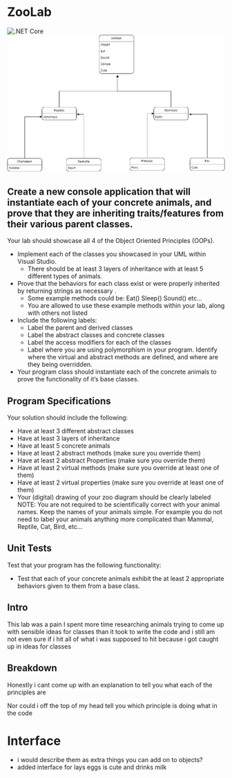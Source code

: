 # ZooLab
![.NET Core](https://github.com/ArikMackenburg/ZooLab/workflows/.NET%20Core/badge.svg)
![White Board](./Assets/Zoo.png)
## Create a new console application that will instantiate each of your concrete animals, and prove that they are inheriting traits/features from their various parent classes.

Your lab should showcase all 4 of the Object Oriented Principles (OOPs).

+ Implement each of the classes you showcased in your UML within Visual Studio.
  + There should be at least 3 layers of inheritance with at least 5 different types of animals.
+ Prove that the behaviors for each class exist or were properly inherited by returning strings as necessary .
  + Some example methods could be: Eat() Sleep() Sound() etc…
  + You are allowed to use these example methods within your lab, along with others not listed
+ Include the following labels:
  + Label the parent and derived classes
  + Label the abstract classes and concrete classes
  + Label the access modifiers for each of the classes
  + Label where you are using polymorphism in your program. Identify where the virtual and abstract methods are defined, and where are they being overridden.
+ Your program class should instantiate each of the concrete animals to prove the functionality of it’s base classes.
## Program Specifications
Your solution should include the following:

+ Have at least 3 different abstract classes
+ Have at least 3 layers of inheritance
+ Have at least 5 concrete animals
+ Have at least 2 abstract methods (make sure you override them)
+ Have at least 2 abstract Properties (make sure you override them)
+ Have at least 2 virtual methods (make sure you override at least one of them)
+ Have at least 2 virtual properties (make sure you override at least one of them)
+ Your (digital) drawing of your zoo diagram should be clearly labeled
NOTE: You are not required to be scientifically correct with your animal names. Keep the names of your animals simple. For example you do not need to label your animals anything more complicated than Mammal, Reptile, Cat, Bird, etc…

## Unit Tests
Test that your program has the following functionality:

+ Test that each of your concrete animals exhibit the at least 2 appropriate behaviors given to them from a base class.

## Intro 
This lab was a pain I spent more time researching animals trying to come up with sensible ideas for classes than it took to write the code and i still am not even sure if i hit all of what i was supposed to hit because i got caught up in ideas for classes

## Breakdown
Honestly i cant come up with an explanation to tell you what each of the principles are

Nor could i off the top of my head tell you which principle is doing what in the code
# Interface 
+ i would describe them as extra things you can add on to objects?
+ added interface for lays eggs is cute and drinks milk